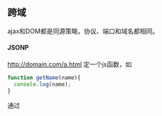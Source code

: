 ## 跨域

ajax和DOM都是同源策略，协议、端口和域名都相同。

#### JSONP

http://domain.com/a.html 定一个js函数，如

````js
function getName(name){
  console.log(name);
}
````

通过<script>标签去请求另一个域名，如http://domain2.com/b.js。因为<script>不受同源策略影响所以b.js会被加载。在响应b.js的服务器可以根据业务需求将数据填充进去，如下

```js
getName("miser")
```

那么当b.js被加载完后，就会触发getName("miser")，最后控制台输出miser。

#### document.domain

主页面 http://a.domain.com/a.html， iframe页面http://b.domain.com/b.html

2个页面都将 document.domain = 'domain.com'; 这样，在a.html上就能访问b.html里的window对象和操作DOM了

#### window.name

不怎么用，window.name不会随页面的跳转而变化

#### postMessage（HTML5）

无视协议，端口，域名的不同

#### CORS

1.ajax设置withCredentials 设置 true，cookie 可以一起发送

2.服务器端

```
Access-Control-Allow-Origin: * // 允许所有域名，可以单独配置需要的域名
Access-Control-Allow-Credentials:true
```





